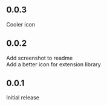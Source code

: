 ## 0.0.3

Cooler icon

## 0.0.2

Add screenshot to readme  
Add a better icon for extension library

## 0.0.1

Initial release
